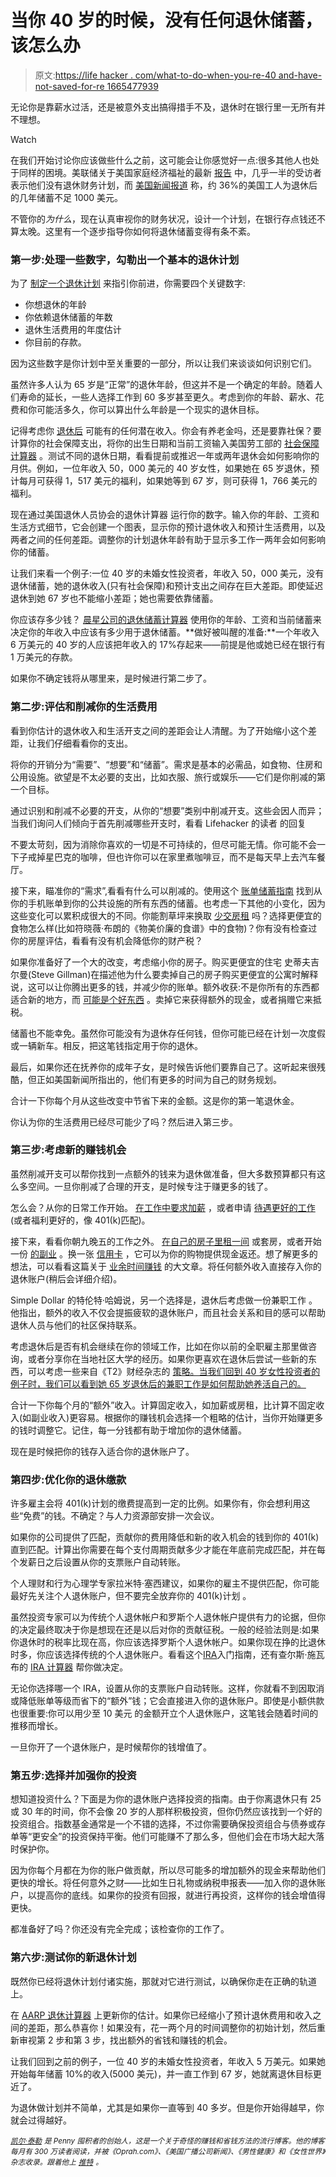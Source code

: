 # 当你 40 岁的时候，没有任何退休储蓄，该怎么办

> 原文:[https://life hacker . com/what-to-do-when-you-re-40 and-have-not-saved-for-re 1665477939](https://lifehacker.com/what-to-do-when-you-re-40-and-have-nothing-saved-for-re-1665477939)

无论你是靠薪水过活，还是被意外支出搞得措手不及，退休时在银行里一无所有并不理想。

Watch

在我们开始讨论你应该做些什么之前，这可能会让你感觉好一点:很多其他人也处于同样的困境。美联储关于美国家庭经济福祉的最新 [报告](http://www.federalreserve.gov/econresdata/2013-report-economic-well-being-us-households-201407.pdf) 中，几乎一半的受访者表示他们没有退休财务计划，而 [美国新闻报道](http://money.usnews.com/money/blogs/the-smarter-mutual-fund-investor/2014/08/19/the-tiny-house-movement-and-binge-saving-the-new-retirement) 称，约 36%的美国工人为退休后的几年储蓄不足 1000 美元。

不管你的*为什么*，现在认真审视你的财务状况，设计一个计划，在银行存点钱还不算太晚。这里有一个逐步指导你如何将退休储蓄变得有条不紊。

### 第一步:处理一些数字，勾勒出一个基本的退休计划

为了 [制定一个退休计划](http://lifehacker.com/a-step-by-step-guide-to-painlessly-plan-and-vet-your-re-5814716) 来指引你前进，你需要四个关键数字:

*   你想退休的年龄
*   你依赖退休储蓄的年数
*   退休生活费用的年度估计
*   你目前的存款。

因为这些数字是你计划中至关重要的一部分，所以让我们来谈谈如何识别它们。

虽然许多人认为 65 岁是“正常”的退休年龄，但这并不是一个确定的年龄。随着人们寿命的延长，一些人选择工作到 60 多岁甚至更久。考虑到你的年龄、薪水、花费和你可能活多久，你可以算出什么年龄是一个现实的退休目标。

记得考虑你 [退休后](http://lifehacker.com/a-step-by-step-guide-to-painlessly-plan-and-vet-your-re-5814716) 可能有的任何潜在收入。你会有养老金吗，还是要靠社保？要计算你的社会保障支出，将你的出生日期和当前工资输入美国劳工部的 [社会保障计算器](http://www.socialsecurity.gov/OACT/quickcalc/index.html) 。测试不同的退休日期，看看提前或推迟一年或两年退休会如何影响你的月供。例如，一位年收入 50，000 美元的 40 岁女性，如果她在 65 岁退休，预计每月可获得 1，517 美元的福利，如果她等到 67 岁，则可获得 1，766 美元的福利。

现在通过美国退休人员协会的退休计算器 运行你的数字。输入你的年龄、工资和生活方式细节，它会创建一个图表，显示你的预计退休收入和预计生活费用，以及两者之间的任何差距。调整你的计划退休年龄有助于显示多工作一两年会如何影响你的储蓄。

让我们来看一个例子:一位 40 岁的未婚女性投资者，年收入 50，000 美元，没有退休储蓄，她的退休收入(只有社会保障)和预计支出之间存在巨大差距。即使延迟退休到她 67 岁也不能缩小差距；她也需要依靠储蓄。

你应该存多少钱？ [晨星公司的退休储蓄计算器](http://www.morningstar.com/Cover/invest-in-retirement.aspx) 使用你的年龄、工资和当前储蓄来决定你的年收入中应该有多少用于退休储蓄。**做好被叫醒的准备:**一个年收入 6 万美元的 40 岁的人应该把年收入的 17%存起来——前提是他或她已经在银行有 1 万美元的存款。

如果你不确定钱将从哪里来，是时候进行第二步了。

### 第二步:评估和削减你的生活费用

看到你估计的退休收入和生活开支之间的差距会让人清醒。为了开始缩小这个差距，让我们仔细看看你的支出。

将你的开销分为“需要”、“想要”和“储蓄”。需求是基本的必需品，如食物、住房和公用设施。欲望是不太必要的支出，比如衣服、旅行或娱乐——它们是你削减的第一个目标。

通过识别和削减不必要的开支，从你的“想要”类别中削减开支。这些会因人而异；当我们询问人们倾向于首先削减哪些开支时，看看 Lifehacker 的读者 的回复

不要太苛刻，因为消除你喜欢的一切是不可持续的，但尽可能无情。你可能不会一下子戒掉星巴克的咖啡，但也许你可以在家里煮咖啡豆，而不是每天早上去汽车餐厅。

接下来，瞄准你的“需求”,看看有什么可以削减的。使用这个 [账单储蓄指南](http://lifehacker.com/a-bill-by-bill-guide-to-saving-money-on-your-monthly-ex-5823762) 找到从你的手机账单到你的公共设施的所有东西的储蓄。也考虑一下其他的小变化，因为这些变化可以累积成很大的不同。你能割草坪来换取 [少交房租](http://www.thepennyhoarder.com/pay-less-rent-5-ways-trade-skills-home/) 吗？选择更便宜的食物怎么样(比如符晓薇·布朗的《物美价廉的食谱》中的食物)？你有没有检查过你的房屋评估，看看有没有机会降低你的财产税？

如果你准备好了一个大的改变，考虑缩小你的房子。购买更便宜的住宅 史蒂夫吉尔曼(Steve Gillman)在描述他为什么要卖掉自己的房子购买更便宜的公寓时解释说，这可以让你腾出更多的钱，并减少你的账单。额外收获:不是你所有的东西都适合新的地方，而 [可能是个好东西](http://lifehacker.com/eight-things-you-can-discard-to-downsize-your-life-1522266092) 。卖掉它来获得额外的现金，或者捐赠它来抵税。

储蓄也不能幸免。虽然你可能没有为退休存任何钱，但你可能已经在计划一次度假或一辆新车。相反，把这笔钱指定用于你的退休。

最后，如果你还在抚养你的成年子女，是时候告诉他们要靠自己了。这听起来很残酷，但正如美国新闻所指出的，他们有更多的时间为自己的财务规划。

合计一下你每个月从这些改变中节省下来的金额。这是你的第一笔退休金。

你认为你的生活费用已经尽可能少了吗？然后进入第三步。

### 第三步:考虑新的赚钱机会

虽然削减开支可以帮你找到一点额外的钱来为退休做准备，但大多数预算都只有这么多空间。一旦你削减了合理的开支，是时候专注于赚更多的钱了。

怎么会？从你的日常工作开始。 [在工作中要求加薪](https://lifehacker.com/how-do-i-ask-my-boss-for-a-better-raise-708363439) ，或者申请 [待遇更好的工作](http://lifehacker.com/top-10-ways-to-get-a-better-job-5894136) (或者福利更好的，像 401(k)匹配)。

接下来，看看你朝九晚五的工作之外。 [在自己的房子里租一间](http://www.thepennyhoarder.com/why-airbnb-awesome-6-tips-for-turning-your-extra-bedroom-into-cash/) 或套房，或者开始一份 [的副业](http://twocents.lifehacker.com/start-a-side-gig-by-appealing-to-your-employer-s-intere-1637918509) 。换一张 [信用卡](http://twocents.lifehacker.com/the-best-credit-cards-for-earning-rewards-1615998836) ，它可以为你的购物提供现金返还。想了解更多的想法，可以看看这篇关于 [业余时间赚钱](http://lifehacker.com/the-complete-guide-to-making-money-in-your-spare-time-1291903155) 的大文章。将任何额外收入直接存入你的退休账户(稍后会详细介绍)。

Simple Dollar 的特伦特·哈姆说，另一个选择是，退休后考虑做一份兼职工作 。他指出，额外的收入不仅会提振疲软的退休账户，而且社会关系和目的感可以帮助退休人员与他们的社区保持联系。

考虑退休后是否有机会继续在你的领域工作，比如在你以前的全职雇主那里做咨询，或者分享你在当地社区大学的经历。如果你更喜欢在退休后尝试一些新的东西，可以考虑一些来自《T2》财经杂志的 [策略。当我们回到 40 岁女性投资者的例子时，我们可以看到她 65 岁退休后的兼职工作是如何帮助她养活自己的。](http://time.com/money/3304349/retirement-job-part-time-5-strategies/)

合计一下你每个月的“额外”收入。计算固定收入，如加薪或房租，比计算不固定收入(如副业收入)更容易。根据你的赚钱机会选择一个粗略的估计，当你开始赚更多的钱时调整它。记住，每一分钱都有助于增加你的退休储蓄。

现在是时候把你的钱存入适合你的退休账户了。

### 第四步:优化你的退休缴款

许多雇主会将 401(k)计划的缴费提高到一定的比例。如果你有，你会想利用这些“免费”的钱。不确定？与人力资源部安排一次会议。

如果你的公司提供了匹配，贡献你的费用降低和新的收入机会的钱到你的 401(k)直到匹配。计算出你需要在每个支付周期贡献多少才能在年底前完成匹配，并在每个发薪日之后设置从你的支票账户自动转账。

个人理财和行为心理学专家拉米特·塞西建议，如果你的雇主不提供匹配，你可能最好先关注个人退休账户，但不要完全放弃你的 401(k)计划 。

虽然投资专家可以为传统个人退休帐户和罗斯个人退休帐户提供有力的论据，但你的决定最终取决于你是想现在还是以后对你的贡献征税。一般的经验法则是:如果你退休时的税率比现在高，你应该选择罗斯个人退休帐户。如果你现在挣的比退休时多，你应该选择传统的个人退休账户。看看这个[IRA](https://lifehacker.com/a-beginner-s-guide-to-opening-an-ira-1607498930)入门指南，还有查尔斯·施瓦布的 [IRA 计算器](http://www.schwab.com/public/schwab/investing/retirement_and_planning/understanding_iras/ira_calculators/roth_vs_traditional) 帮你做决定。

无论你选择哪一个 IRA，设置从你的支票账户自动转账。这样，你就看不到因取消或降低账单等级而省下的“额外”钱；它会直接进入你的退休账户。即使是小额供款也很重要:你可以用少至 10 美元 的金额开立个人退休账户，这笔钱会随着时间的推移而增长。

一旦你开了一个退休账户，是时候帮你的钱增值了。

### 第五步:选择并加强你的投资

想知道投资什么？下面是为你的退休账户选择投资的指南。由于你离退休只有 25 或 30 年的时间，你不会像 20 岁的人那样积极投资，但你仍然应该找到一个好的投资组合。指数基金通常是一个不错的选择，不过你需要确保投资组合与债券或存单等“更安全”的投资保持平衡。他们可能赚不了那么多，但他们会在市场大起大落时保护你。

因为你每个月都在为你的账户做贡献，所以尽可能多的增加额外的现金来帮助他们更快的增长。将任何意外之财——比如生日礼物或纳税申报表——加入你的退休账户，以提高你的底线。如果你的投资有回报，就进行再投资，这样你的钱会增值得更快。

都准备好了吗？你还没有完全完成；该检查你的工作了。

### 第六步:测试你的新退休计划

既然你已经将退休计划付诸实施，那就对它进行测试，以确保你走在正确的轨道上。

在 [AARP 退休计算器](http://www.aarp.org/work/retirement-planning/retirement_calculator/) 上更新你的估计。如果你已经缩小了预计退休费用和收入之间的差距，那么恭喜你！如果没有，花一两个月的时间调整你的初始计划，然后重新审视第 2 步和第 3 步，找出额外的省钱和赚钱的机会。

让我们回到之前的例子，一位 40 岁的未婚女性投资者，年收入 5 万美元。如果她开始每年储蓄 10%的收入(5000 美元)，并一直工作到 67 岁，她就离退休目标更近了。

为退休做计划并不简单，尤其是如果你一直等到 40 多岁。但是你开始得越早，你就会过得越好。

[*<small>凯尔·泰勒</small>*](http://www.thepennyhoarder.com/) *<small>是 Penny 囤积者的创始人，这是一个关于奇怪的赚钱和省钱方法的流行博客。他的博客每月有 300 万读者阅读，并被《Oprah.com》、《美国广播公司新闻》、《男性健康》和《女性世界》杂志收录。跟着他上</small>* [*<small>推特</small>*](https://twitter.com/thepennyhoarder/) <small>*。*</small>